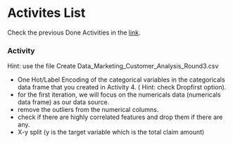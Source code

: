 # Activites List
Check the previous Done Activities in the [link](./Activities.md).

### Activity 
Hint: use the file Create Data_Marketing_Customer_Analysis_Round3.csv
- One Hot/Label Encoding of the categorical variables in the categoricals data frame that you created in Activity 4. ( Hint:  check Dropfirst option).
- for the first iteration, we will focus on the  numericals data (numericals data frame) as our data source.
- remove the outliers from the numerical columns.
- check if there are highly correlated features and drop them if there are any.
- X-y split (y is the target variable which  is the total claim amount)

